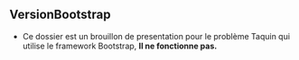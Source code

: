 ## VersionBootstrap

- Ce dossier est un brouillon de presentation pour le problème Taquin qui utilise le framework Bootstrap, **Il ne fonctionne pas.**
